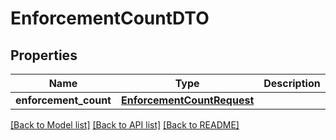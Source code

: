 # EnforcementCountDTO

## Properties
Name | Type | Description | Notes
------------ | ------------- | ------------- | -------------
**enforcement_count** | [**EnforcementCountRequest**](EnforcementCountRequest.md) |  | [optional] 

[[Back to Model list]](../README.md#documentation-for-models) [[Back to API list]](../README.md#documentation-for-api-endpoints) [[Back to README]](../README.md)

